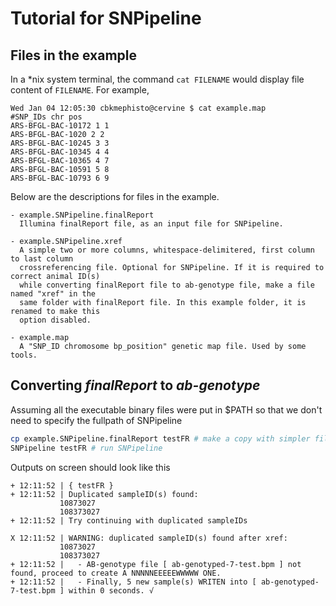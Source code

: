 # Tutorial for SNPipeline

## Files in the example
In a \*nix system terminal, the command `cat FILENAME` would display file content of `FILENAME`. For example,
```
Wed Jan 04 12:05:30 cbkmephisto@cervine $ cat example.map
#SNP_IDs chr pos
ARS-BFGL-BAC-10172 1 1
ARS-BFGL-BAC-1020 2 2
ARS-BFGL-BAC-10245 3 3
ARS-BFGL-BAC-10345 4 4
ARS-BFGL-BAC-10365 4 7
ARS-BFGL-BAC-10591 5 8
ARS-BFGL-BAC-10793 6 9
```
Below are the descriptions for files in the example.
```
- example.SNPipeline.finalReport
  Illumina finalReport file, as an input file for SNPipeline.

- example.SNPipeline.xref
  A simple two or more columns, whitespace-delimitered, first column to last column
  crossreferencing file. Optional for SNPipeline. If it is required to correct animal ID(s)
  while converting finalReport file to ab-genotype file, make a file named "xref" in the
  same folder with finalReport file. In this example folder, it is renamed to make this
  option disabled.

- example.map
  A "SNP_ID chromosome bp_position" genetic map file. Used by some tools.
```

## Converting *finalReport* to *ab-genotype*
Assuming all the executable binary files were put in $PATH so that we don't need to specify the fullpath of SNPipeline
```Bash
cp example.SNPipeline.finalReport testFR # make a copy with simpler file name
SNPipeline testFR # run SNPipeline
```
Outputs on screen should look like this
```
+ 12:11:52 | { testFR }
+ 12:11:52 | Duplicated sampleID(s) found:                           
           10873027
           108373027
+ 12:11:52 | Try continuing with duplicated sampleIDs

X 12:11:52 | WARNING: duplicated sampleID(s) found after xref:
           10873027
           108373027
+ 12:11:52 |   - AB-genotype file [ ab-genotyped-7-test.bpm ] not found, proceed to create A NNNNNEEEEEWWWWW ONE.
+ 12:11:52 |   - Finally, 5 new sample(s) WRITEN into [ ab-genotyped-7-test.bpm ] within 0 seconds. √
```
